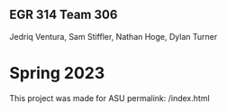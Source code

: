 ## EGR 314 Team 306
Jedriq Ventura, Sam Stiffler, Nathan Hoge, Dylan Turner
# Spring 2023
This project was made for ASU
permalink: /index.html
